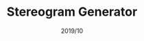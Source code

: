 ---
layout: ../../layouts/ProjectLayout.astro
title: Stereogram Generator
date: 2019/10
sumary: Create a stereogram with a picture and a depth map.
tags: 
  - stereogram
  - automation
stack: 
  - python
  - opencv
value: 2
thumbnails: ~
---